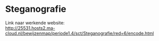 # Steganografie

Link naar werkende website:<br>
http://25531.hosts2.ma-cloud.nl/bewijzenmap/periode1.4/sct/Steganografie/red=6/encode.html
